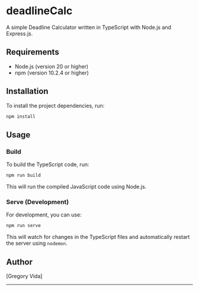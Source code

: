 # deadlineCalc

A simple Deadline Calculator written in TypeScript with Node.js and Express.js.

## Requirements

- Node.js (version 20 or higher)
- npm (version 10.2.4 or higher)

## Installation

To install the project dependencies, run:

```bash
npm install
```

## Usage

### Build

To build the TypeScript code, run:

```bash
npm run build
```


This will run the compiled JavaScript code using Node.js.

### Serve (Development)

For development, you can use:
```bash
npm run serve
```


This will watch for changes in the TypeScript files and automatically restart the server using `nodemon`.


## Author

[Gregory Vida]

---

